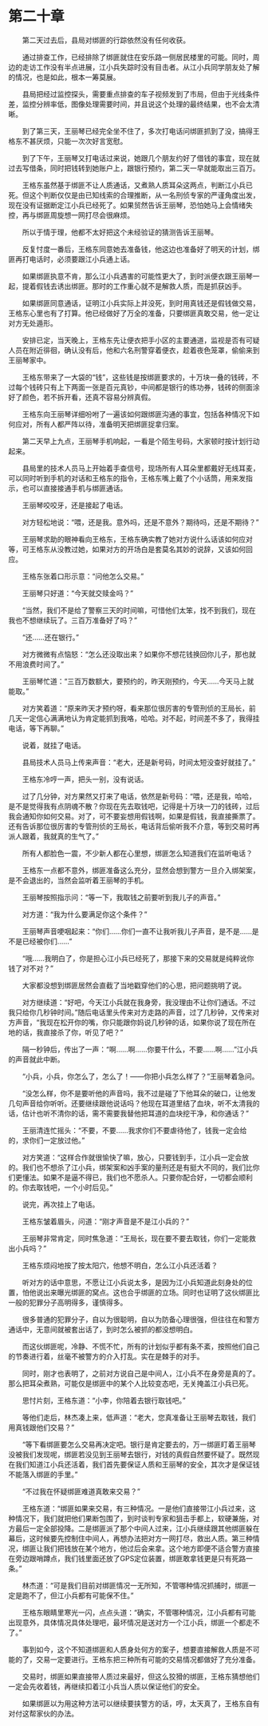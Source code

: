 #	第二十章

　　第二天过去后，县局对绑匪的行踪依然没有任何收获。

　　通过排查工作，已经排除了绑匪就住在安乐路一侧居民楼里的可能。同时，周边的走访工作没有半点进展，江小兵失踪时没有目击者。从江小兵同学朋友处了解的情况，也是如此，根本一筹莫展。

　　县局把经过监控探头，需要重点排查的车子视频发到了市局，但由于光线条件差，监控分辨率低，图像处理需要时间，并且说这个处理的最终结果，也不会太清晰。

　　到了第三天，王丽琴已经完全坐不住了，多次打电话问绑匪抓到了没，搞得王格东不甚厌烦，只能一次次好言宽慰。

　　到了下午，王丽琴又打电话过来说，她跟几个朋友约好了借钱的事宜，现在就过去写借条，同时把钱转到她账户上，跟银行预约，第二天一早就能取出三百万。

　　王格东虽然基于绑匪不让人质通话，又煮熟人质耳朵这两点，判断江小兵已死。但这个判断仅仅是由已知线索的合理推断，从一名刑侦专家的严谨角度出发，现在没有证据断定江小兵已经死了。如果贸然告诉王丽琴，恐怕她马上会情绪失控，再与绑匪周旋想一网打尽会很麻烦。

　　所以于情于理，他都不太好把这个未经验证的猜测告诉王丽琴。

　　反复忖度一番后，王格东同意她去准备钱，他这边也准备好了明天的计划，绑匪再打电话时，必须要跟江小兵通上话。

　　如果绑匪执意不肯，那么江小兵遇害的可能性更大了，到时派便衣跟王丽琴一起，提着假钱去诱出绑匪。那时的工作重心就不是解救人质，而是抓获凶手。

　　如果绑匪同意通话，证明江小兵实际上并没死，到时用真钱还是假钱做交易，王格东心里也有了打算。他已经做好了万全的准备，只要绑匪真敢交易，他一定让对方无处遁形。

　　安排已定，当天晚上，王格东先让便衣把手小区的主要通道，监视是否有可疑人员在附近徘徊，确认没有后，他和六名刑警穿着便衣，趁着夜色笼罩，偷偷来到王丽琴家中。

　　王格东带来了一大袋的“钱”，这些钱是按绑匪要求的，十万块一叠的钱砖，不过每个钱砖只有上下两面一张是百元真钞，中间都是银行的练功券，钱砖的侧面涂好了颜色，若不拆开看，还真不容易分辨真假。

　　王格东向王丽琴详细吩咐了一遍该如何跟绑匪沟通的事宜，包括各种情况下如何应对，所有人都严阵以待，准备明天把绑匪捉拿归案。

　　第二天早上九点，王丽琴手机响起，一看是个陌生号码，大家顿时按计划行动起来。

　　县局里的技术人员马上开始着手查信号，现场所有人耳朵里都戴好无线耳麦，可以同时听到手机的对话和王格东的指令，王格东嘴上戴了个小话筒，用来发指示，也可以直接接通手机与绑匪通话。

　　王丽琴咬咬牙，还是接起了电话。

　　对方轻松地说：“喂，还是我。意外吗，还是不意外？期待吗，还是不期待？”

　　王丽琴求助的眼神看向王格东，王格东确实教了她对方说什么话该如何应对等，可王格东从没教过她，如果对方的开场白是套莫名其妙的说辞，又该如何回应。

　　王格东张着口形示意：“问他怎么交易。”

　　王丽琴只好道：“今天就交赎金吗？”

　　“当然，我们不是给了警察三天的时间嘛，可惜他们太笨，找不到我们，现在我也不想继续玩了。三百万准备好了吗？”

　　“还……还在银行。”

　　对方微微有点恼怒：“怎么还没取出来？如果你不想花钱换回你儿子，那也就不用浪费时间了。”

　　王丽琴忙道：“三百万数额大，要预约的，昨天刚预约，今天……今天马上就能取。”

　　对方笑着道：“原来昨天才预约呀，看来那位很厉害的专管刑侦的王局长，前几天一定信心满满地认为肯定能抓到我咯，哈哈。对不起，时间差不多了，我得挂电话，等下再聊。”

　　说着，就挂了电话。

　　县局技术人员马上传来声音：“老大，还是新号码，时间太短没查好就挂了。”

　　王格东冷哼一声，把头一别，没有说话。

　　过了几分钟，对方果然又打来了电话，依然是新号码：“喂，还是我，哈哈，是不是觉得我有点阴魂不散？你现在先去取钱吧，记得是十万块一刀的钱砖，过后我会通知你如何交易。对了，可不要妄想用假钱啊，如果是假钱，我直接撕票了。还有告诉那位很厉害的专管刑侦的王局长，电话背后偷听我不介意，等到交易时再派人跟着，我就真的生气了。”

　　所有人都脸色一震，不少新人都在心里想，绑匪怎么知道我们在监听电话？

　　王格东一点都不意外，绑匪准备这么充分，显然会想到警方一旦介入绑架案，是不会退出的，当然会监听着王丽琴的手机。

　　王丽琴按照指示问：“等一下，我取钱之前要听到我儿子的声音。”

　　对方道：“我为什么要满足你这个条件？”

　　王丽琴声音哽咽起来：“你们……你们一直不让我听我儿子声音，是不是……是不是已经被你们……”

　　“哦……我明白了，你是担心江小兵已经死了，那接下来的交易就是纯粹讹你钱了对不对？”

　　大家都没想到绑匪居然会直截了当地戳穿他们的心思，把问题挑明了说。

　　对方继续道：“好吧，今天江小兵就在我身旁，我没理由不让你们通话。不过我只给你几秒钟时间。”随后电话里头传来对方走路的声音，过了几秒钟，又传来对方声音，“我现在松开你的嘴，你只能跟你妈说几秒钟的话，如果你说了现在所在地的话，我直接杀了你，听见了吧？”

　　隔一秒钟后，传出了一声：“啊……啊……你要干什么，不要……啊……”江小兵的声音就此中断。

　　“小兵，小兵，你怎么了，怎么了！——你把小兵怎么样了？”王丽琴着急问。

　　“没怎么样，你不是要听他的声音吗，我不过是碰了下他耳朵的破口，让他发几句声音给你听听。还要继续跟他说话吗？他现在耳道里结了血块，听不太清我的话，估计也听不清你的话，需不需要我替他把耳道的血块挖干净，和你通话？”

　　王丽清连忙摇头：“不要，不要……我求你们不要虐待他了，钱我一定会给的，求你们一定放过他。”

　　对方笑道：“这样合作就很愉快了嘛，放心，只要钱到手，江小兵一定会放的。我们也不想杀了江小兵，绑架案和凶手案的量刑还是有挺大不同的，我们比你们更懂法。如果不是逼不得已，我们也不愿杀人。只要你配合好，一切都会顺利的。你去取钱吧，一个小时后见。”

　　说完，再次挂上了电话。

　　王格东皱着眉头，问道：“刚才声音是不是江小兵的？”

　　王丽琴非常肯定，同时焦急道：“王局长，现在要不要去取钱，你们一定能救出小兵吗？”

　　王格东烦闷地按了按太阳穴，他想不明白，怎么江小兵还活着？

　　听对方的话中意思，不愿让江小兵说太多，是因为江小兵知道此刻身处的位置，怕他说出来曝光绑匪的窝点。这也合乎绑匪的立场。同时也证明了这伙绑匪比一般的犯罪分子高明得多，谨慎得多。

　　很多普通的犯罪分子，自以为很聪明，自以为防备心理很强，但往往在和警方通话中，无意间就被套出话了，到时怎么被抓的都没想明白。

　　而这伙绑匪呢，冷静、不慌不忙，所有的计划似乎都有条不紊，按照他们自己的节奏进行着，丝毫不被警方的介入打乱。实在是棘手的对手。

　　同时，刚才也表明了，之前对方说自己是中间人，江小兵不在身旁是真的了。那么把耳朵煮熟，可能仅是绑匪中的某个人比较变态吧，无关掩盖江小兵已死。

　　思忖片刻，王格东道：“小李，你陪着去银行取钱吧。”

　　等他们走后，林杰凑上来，低声道：“老大，您真准备让王丽琴去取钱，我们用真钱跟他们交易？”

　　“等下看绑匪要怎么交易再决定吧。银行是肯定要去的，万一绑匪盯着王丽琴没被我们发现呢，绑匪若没见到王丽琴去银行，对钱的真假自然要怀疑了。既然现在我们知道江小兵还活着，我们首先要保证人质和王丽琴的安全，其次才是保证钱不能落入绑匪的手里。”

　　“不过我在怀疑绑匪难道真敢来交易？”

　　王格东道：“绑匪如果来交易，有三种情况。一是他们直接带江小兵过来，这种情况下，我们就把他们果断包围了，到时谈判专家和狙击手都上，软硬兼施，对方最后一定全部投降。二是绑匪派了那个中间人过来，江小兵继续跟其他绑匪躲在幕后，这时候要先控制住中间人，再想办法把对方一网打尽，救出人质。第三种情况，绑匪让我们把钱放在某个地方，他过后会来拿。这个地方即便不适合警方直接在旁边跟哨蹲点，我们钱里面还放了GPS定位装置，绑匪敢拿钱更是只有死路一条。”

　　林杰道：“可是我们目前对绑匪情况一无所知，不管哪种情况抓捕时，绑匪一定是跑不了，但江小兵都有可能保不住。”

　　王格东眼睛里寒光一闪，点点头道：“确实，不管哪种情况，江小兵都有可能出现意外，具体情况具体处理吧，最坏情况是送对方一个江小兵，绑匪一个都走不了。”

　　事到如今，这个不知道绑匪和人质身处何方的案子，想要直接解救人质是不可能的了，交易一定要进行。王格东把三种所有可能的交易情况都做好了充分准备。

　　交易时，绑匪如果直接带人质过来最好，但这么狡猾的绑匪，王格东猜想他们一定会先收着钱，再继续扣着江小兵当人质以保证他们的安全。

　　如果绑匪以为用这种方法可以继续要挟警方的话，哼，太天真了，王格东自有对付这帮家伙的办法。